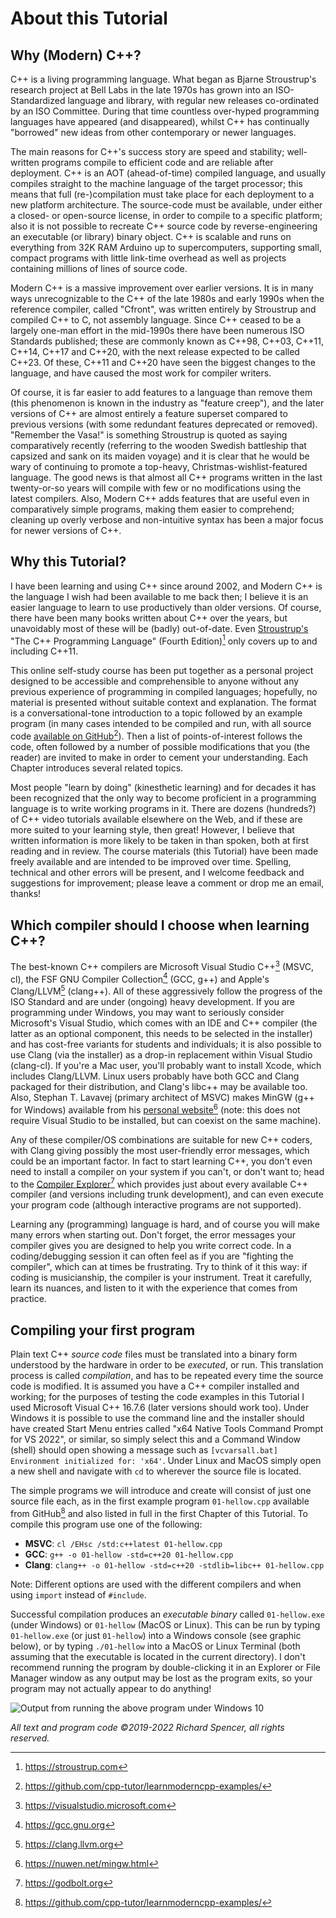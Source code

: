 # About this Tutorial

## Why (Modern) C++?

C++ is a living programming language. What began as Bjarne Stroustrup's research project at Bell Labs in the late 1970s has grown into an ISO-Standardized language and library, with regular new releases co-ordinated by an ISO Committee. During that time countless over-hyped programming languages have appeared (and disappeared), whilst C++ has continually "borrowed" new ideas from other contemporary or newer languages.

The main reasons for C++'s success story are speed and stability; well-written programs compile to efficient code and are reliable after deployment. C++ is an AOT (ahead-of-time) compiled language, and usually compiles straight to the machine language of the target processor; this means that full (re-)compilation must take place for each deployment to a new platform architecture. The source-code must be available, under either a closed- or open-source license, in order to compile to a specific platform; also it is not possible to recreate C++ source code by reverse-engineering an executable (or library) binary object. C++ is scalable and runs on everything from 32K RAM Arduino up to supercomputers, supporting small, compact programs with little link-time overhead as well as projects containing millions of lines of source code.

Modern C++ is a massive improvement over earlier versions. It is in many ways unrecognizable to the C++ of the late 1980s and early 1990s when the reference compiler, called "Cfront", was written entirely by Stroustrup and compiled C++ to C, not assembly language. Since C++ ceased to be a largely one-man effort in the mid-1990s there have been numerous ISO Standards published; these are commonly known as C++98, C++03, C++11, C++14, C++17 and C++20, with the next release expected to be called C++23. Of these, C++11 and C++20 have seen the biggest changes to the language, and have caused the most work for compiler writers.

Of course, it is far easier to add features to a language than remove them (this phenomenon is known in the industry as "feature creep"), and the later versions of C++ are almost entirely a feature superset compared to previous versions (with some redundant features deprecated or removed). "Remember the Vasa!" is something Stroustrup is quoted as saying comparatively recently (referring to the wooden Swedish battleship that capsized and sank on its maiden voyage) and it is clear that he would be wary of continuing to promote a top-heavy, Christmas-wishlist-featured language. The good news is that almost all C++ programs written in the last twenty-or-so years will compile with few or no modifications using the latest compilers. Also, Modern C++ adds features that are useful even in comparatively simple programs, making them easier to comprehend; cleaning up overly verbose and non-intuitive syntax has been a major focus for newer versions of C++.

## Why this Tutorial?

I have been learning and using C++ since around 2002, and Modern C++ is the language I wish had been available to me back then; I believe it is an easier language to learn to use productively than older versions. Of course, there have been many books written about C++ over the years, but unavoidably most of these will be (badly) out-of-date. Even [Stroustrup's](https://stroustrup.com) "The C++ Programming Language" (Fourth Edition)[^1] only covers up to and including C++11.

This online self-study course has been put together as a personal project designed to be accessible and comprehensible to anyone without any previous experience of programming in compiled languages; hopefully, no material is presented without suitable context and explanation. The format is a conversational-tone introduction to a topic followed by an example program (in many cases intended to be compiled and run, with all source code [available on GitHub](https://github.com/cpp-tutor/learnmoderncpp-examples/)[^2]). Then a list of points-of-interest follows the code, often followed by a number of possible modifications that you (the reader) are invited to make in order to cement your understanding. Each Chapter introduces several related topics.
 
Most people "learn by doing" (kinesthetic learning) and for decades it has been recognized that the only way to become proficient in a programming language is to write working programs in it. There are dozens (hundreds?) of C++ video tutorials available elsewhere on the Web, and if these are more suited to your learning style, then great! However, I believe that written information is more likely to be taken in than spoken, both at first reading and in review. The course materials (this Tutorial) have been made freely available and are intended to be improved over time. Spelling, technical and other errors will be present, and I welcome feedback and suggestions for improvement; please leave a comment or drop me an email, thanks!

## Which compiler should I choose when learning C++?

The best-known C++ compilers are Microsoft Visual Studio C++[^3] (MSVC, cl), the FSF GNU Compiler Collection[^4] (GCC, g++) and Apple's Clang/LLVM[^5] (clang++). All of these aggressively follow the progress of the ISO Standard and are under (ongoing) heavy development. If you are programming under Windows, you may want to seriously consider Microsoft's Visual Studio, which comes with an IDE and C++ compiler (the latter as an optional component, this needs to be selected in the installer) and has cost-free variants for students and individuals; it is also possible to use Clang (via the installer) as a drop-in replacement within Visual Studio (clang-cl). If you're a Mac user, you'll probably want to install Xcode, which includes Clang/LLVM. Linux users probably have both GCC and Clang packaged for their distribution, and Clang's libc++ may be available too. Also, Stephan T. Lavavej (primary architect of MSVC) makes MinGW (g++ for Windows) available from his [personal website](https://nuwen.net/mingw.html)[^6] (note: this does not require Visual Studio to be installed, but can coexist on the same machine).

Any of these compiler/OS combinations are suitable for new C++ coders, with Clang giving possibly the most user-friendly error messages, which could be an important factor. In fact to start learning C++, you don't even need to install a compiler on your system if you can't, or don't want to; head to the [Compiler Explorer](https://godbolt.org)[^7] which provides just about every available C++ compiler (and versions including trunk development), and can even execute your program code (although interactive programs are not supported).

Learning any (programming) language is hard, and of course you will make many errors when starting out. Don't forget, the error messages your compiler gives you are designed to help you write correct code. In a coding/debugging session it can often feel as if you are "fighting the compiler", which can at times be frustrating. Try to think of it this way: if coding is musicianship, the compiler is your instrument. Treat it carefully, learn its nuances, and listen to it with the experience that comes from practice.

## Compiling your first program

Plain text C++ *source code* files must be translated into a binary form understood by the hardware in order to be *executed*, or run. This translation process is called *compilation*, and has to be repeated every time the source code is modified. It is assumed you have a C++ compiler installed and working; for the purposes of testing the code examples in this Tutorial I used Microsoft Visual C++ 16.7.6 (later versions should work too). Under Windows it is possible to use the command line and the installer should have created Start Menu entries called "x64 Native Tools Command Prompt for VS 2022", or similar, so simply select this and a Command Window (shell) should open showing a message such as `[vcvarsall.bat] Environment initialized for: 'x64'`. Under Linux and MacOS simply open a new shell and navigate with `cd` to wherever the source file is located.

The simple programs we will introduce and create will consist of just one source file each, as in the first example program `01-hellow.cpp` available from GitHub[^2] and also listed in full in the first Chapter of this Tutorial. To compile this program use one of the following:

* **MSVC**: `cl /EHsc /std:c++latest 01-hellow.cpp` 
* **GCC**: `g++ -o 01-hellow -std=c++20 01-hellow.cpp`
* **Clang**: `clang++ -o 01-hellow -std=c++20 -stdlib=libc++ 01-hellow.cpp`

Note: Different options are used with the different compilers and when using `import` instead of `#include`.

Successful compilation produces an *executable binary* called `01-hellow.exe` (under Windows) or `01-hellow` (MacOS or Linux). This can be run by typing `01-hellow.exe` (or just `01-hellow`) into a Windows console (see graphic below), or by typing `./01-hellow` into a MacOS or Linux Terminal (both assuming that the executable is located in the current directory). I don't recommend running the program by double-clicking it in an Explorer or File Manager window as any output may be lost as the program exits, so your program may not actually appear to do anything! 

![Output from running the above program under Windows 10](https://learnmoderncpp.files.wordpress.com/2020/10/helloworld.png)

[^1]: https://stroustrup.com
[^2]: https://github.com/cpp-tutor/learnmoderncpp-examples/
[^3]: https://visualstudio.microsoft.com
[^4]: https://gcc.gnu.org
[^5]: https://clang.llvm.org
[^6]: https://nuwen.net/mingw.html
[^7]: https://godbolt.org

*All text and program code &copy;2019-2022 Richard Spencer, all rights reserved.*